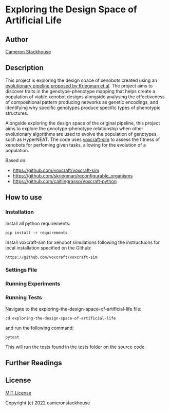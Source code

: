 # Exploring the Design Space of Artificial Life

## Author
[Cameron Stackhouse](https://github.com/cameronstackhouse)

## Description
This project is exploring the design space of xenobots created using an [evolutionary pipeline proposed by Kriegman et al](https://cdorgs.github.io/). The project aims to discover traits in the genotype-phenotype mapping that helps create a population of viable xenobot designs alongside analysing the effectiveness of compositional pattern producing networks as genetic encodings, and identifying why specific genotypes produce specific types of phenotypic structures.

Alongside exploring the design space of the original pipeline, this project aims to explore the genotype-phenotype relationship when other evolutionary algorithms are used to evolve the population of genotypes, such as HyperNEAT. The code uses [voxcraft-sim](https://github.com/voxcraft/voxcraft-sim) to assess the fitness of xenobots for perfoming given tasks, allowing for the evolution of a population.

Based on: 
* https://github.com/voxcraft/voxcraft-sim 
* https://github.com/skriegman/reconfigurable_organisms
* https://github.com/caitlingrasso/Voxcraft-python

## How to use

### Installation

Install all python requirements:
    
    pip install -r requirements

Install voxcraft-sim for xenobot simulations following the instructuons for local installation specified on the Github:

    https://github.com/voxcraft/voxcraft-sim

### Settings File

### Running Experiments

### Running Tests
Navigate to the exploring-the-design-space-of-artificial-life file:

    cd exploring-the-design-space-of-artificial-life

and run the following command:

    pytest

This will run the tests found in the tests folder on the source code.

## Further Readings

## License
[MIT License](https://github.com/cameronstackhouse/exploring-the-design-space-of-artificial-life/blob/main/LICENSE)

Copyright (c) 2022 cameronstackhouse
